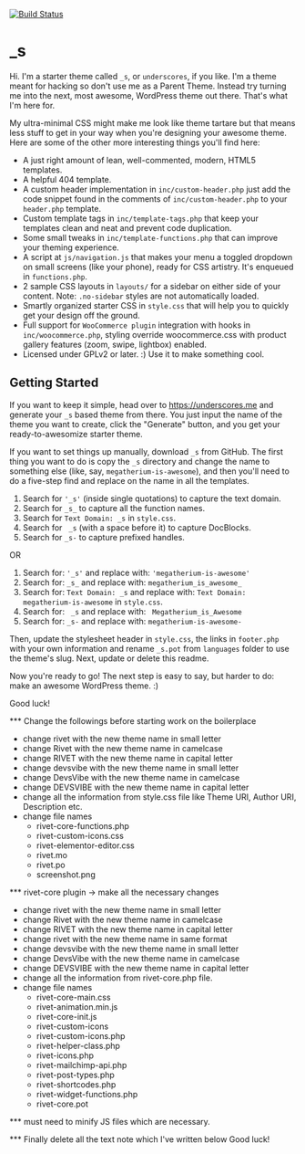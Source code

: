 [![Build Status](https://travis-ci.org/Automattic/_s.svg?branch=master)](https://travis-ci.org/Automattic/_s)

_s
===

Hi. I'm a starter theme called `_s`, or `underscores`, if you like. I'm a theme meant for hacking so don't use me as a Parent Theme. Instead try turning me into the next, most awesome, WordPress theme out there. That's what I'm here for.

My ultra-minimal CSS might make me look like theme tartare but that means less stuff to get in your way when you're designing your awesome theme. Here are some of the other more interesting things you'll find here:

* A just right amount of lean, well-commented, modern, HTML5 templates.
* A helpful 404 template.
* A custom header implementation in `inc/custom-header.php` just add the code snippet found in the comments of `inc/custom-header.php` to your `header.php` template.
* Custom template tags in `inc/template-tags.php` that keep your templates clean and neat and prevent code duplication.
* Some small tweaks in `inc/template-functions.php` that can improve your theming experience.
* A script at `js/navigation.js` that makes your menu a toggled dropdown on small screens (like your phone), ready for CSS artistry. It's enqueued in `functions.php`.
* 2 sample CSS layouts in `layouts/` for a sidebar on either side of your content.
Note: `.no-sidebar` styles are not automatically loaded.
* Smartly organized starter CSS in `style.css` that will help you to quickly get your design off the ground.
* Full support for `WooCommerce plugin` integration with hooks in `inc/woocommerce.php`, styling override woocommerce.css with product gallery features (zoom, swipe, lightbox) enabled.
* Licensed under GPLv2 or later. :) Use it to make something cool.

Getting Started
---------------

If you want to keep it simple, head over to https://underscores.me and generate your `_s` based theme from there. You just input the name of the theme you want to create, click the "Generate" button, and you get your ready-to-awesomize starter theme.

If you want to set things up manually, download `_s` from GitHub. The first thing you want to do is copy the `_s` directory and change the name to something else (like, say, `megatherium-is-awesome`), and then you'll need to do a five-step find and replace on the name in all the templates.

1. Search for `'_s'` (inside single quotations) to capture the text domain.
2. Search for `_s_` to capture all the function names.
3. Search for `Text Domain: _s` in `style.css`.
4. Search for <code>&nbsp;_s</code> (with a space before it) to capture DocBlocks.
5. Search for `_s-` to capture prefixed handles.

OR

1. Search for: `'_s'` and replace with: `'megatherium-is-awesome'`
2. Search for: `_s_` and replace with: `megatherium_is_awesome_`
3. Search for: `Text Domain: _s` and replace with: `Text Domain: megatherium-is-awesome` in `style.css`.
4. Search for: <code>&nbsp;_s</code> and replace with: <code>&nbsp;Megatherium_is_Awesome</code>
5. Search for: `_s-` and replace with: `megatherium-is-awesome-`

Then, update the stylesheet header in `style.css`, the links in `footer.php` with your own information and rename `_s.pot` from `languages` folder to use the theme's slug. Next, update or delete this readme.

Now you're ready to go! The next step is easy to say, but harder to do: make an awesome WordPress theme. :)

Good luck!

*** Change the followings before starting work on the boilerplace
* change rivet with the new theme name in small letter
* change Rivet with the new theme name in camelcase
* change RIVET with the new theme name in capital letter
* change devsvibe with the new theme name in small letter
* change DevsVibe with the new theme name in camelcase
* change DEVSVIBE with the new theme name in capital letter
* change all the information from style.css file like Theme URI, Author URI, Description etc.
* change file names 
    * rivet-core-functions.php
    * rivet-custom-icons.css
    * rivet-elementor-editor.css
    * rivet.mo
    * rivet.po
    * screenshot.png

*** rivet-core plugin -> make all the necessary changes
* change rivet with the new theme name in small letter
* change Rivet with the new theme name in camelcase
* change RIVET with the new theme name in capital letter
* change rivet with the new theme name in same format
* change devsvibe with the new theme name in small letter
* change DevsVibe with the new theme name in camelcase
* change DEVSVIBE with the new theme name in capital letter
* change all the information from rivet-core.php file.
* change file names
    * rivet-core-main.css
    * rivet-animation.min.js
    * rivet-core-init.js
    * rivet-custom-icons
    * rivet-custom-icons.php
    * rivet-helper-class.php
    * rivet-icons.php
    * rivet-mailchimp-api.php
    * rivet-post-types.php
    * rivet-shortcodes.php
    * rivet-widget-functions.php
    * rivet-core.pot

*** must need to minify JS files which are necessary.

*** Finally delete all the text note which I've written below Good luck!